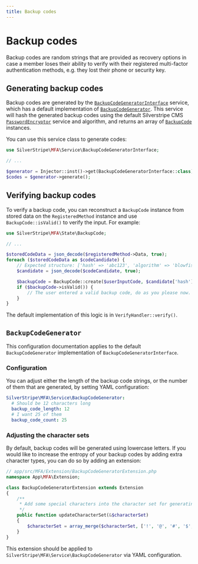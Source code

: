 ```yaml
---
title: Backup codes
---
```


# Backup codes

Backup codes are random strings that are provided as recovery options in case a member loses their ability to
verify with their registered multi-factor authentication methods, e.g. they lost their phone or security key.

## Generating backup codes

Backup codes are generated by the [`BackupCodeGeneratorInterface`](api:SilverStripe\MFA\Service\BackupCodeGeneratorInterface) service, which has a default implementation of
[`BackupCodeGenerator`](api:SilverStripe\MFA\Service\BackupCodeGenerator). This service will hash the generated backup codes using the
default Silverstripe CMS [`PasswordEncryptor`](api:SilverStripe\Security\PasswordEncryptor) service and algorithm, and returns an array of
[`BackupCode`](api:SilverStripe\MFA\State\BackupCode) instances.

You can use this service class to generate codes:

```php
use SilverStripe\MFA\Service\BackupCodeGeneratorInterface;

// ...

$generator = Injector::inst()->get(BackupCodeGeneratorInterface::class);
$codes = $generator->generate();
```

## Verifying backup codes

To verify a backup code, you can reconstruct a `BackupCode` instance from stored data on the `RegisteredMethod`
instance and use `BackupCode::isValid()` to verify the input. For example:

```php
use SilverStripe\MFA\State\BackupCode;

// ...

$storedCodeData = json_decode($registeredMethod->Data, true);
foreach ($storedCodeData as $codeCandidate) {
    // Expected structure: ['hash' => 'abc123', 'algorithm' => 'blowfish', 'salt' => 'bae']
    $candidate = json_decode($codeCandidate, true);

    $backupCode = BackupCode::create($userInputCode, $candidate['hash'], $candidate['algorithm'], $candidate['salt']);
    if ($backupCode->isValid()) {
        // The user entered a valid backup code, do as you please now.
    }
}
```

The default implementation of this logic is in `VerifyHandler::verify()`.

## `BackupCodeGenerator`

This configuration documentation applies to the default `BackupCodeGenerator` implementation of
`BackupCodeGeneratorInterface`.

### Configuration

You can adjust either the length of the backup code strings, or the number of them that are generated, by setting
YAML configuration:

```yml
SilverStripe\MFA\Service\BackupCodeGenerator:
  # Should be 12 characters long
  backup_code_length: 12
  # I want 25 of them
  backup_code_count: 25
```

### Adjusting the character sets

By default, backup codes will be generated using lowercase letters. If you would like to increase
the entropy of your backup codes by adding extra character types, you can do so by adding an extension:

```php
// app/src/MFA/Extension/BackupCodeGeneratorExtension.php
namespace App\MFA\Extension;

class BackupCodeGeneratorExtension extends Extension
{
    /**
     * Add some special characters into the character set for generating backup codes
     */
    public function updateCharacterSet(&$characterSet)
    {
        $characterSet = array_merge($characterSet, ['!', '@', '#', '$', '%', '^']);
    }
}
```

This extension should be applied to `SilverStripe\MFA\Service\BackupCodeGenerator` via YAML configuration.

